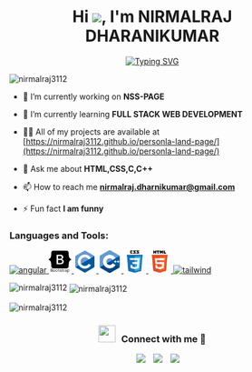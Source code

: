 <h1 align="center">Hi <img src="https://media.giphy.com/media/hvRJCLFzcasrR4ia7z/giphy.gif" width="35">, I'm NIRMALRAJ DHARANIKUMAR</h1>
<p align="center"><a href="https://git.io/typing-svg"><img src="https://readme-typing-svg.herokuapp.com?font=Fira+Code&pause=1000&width=435&lines=Welcome+to+my+Github+%E2%98%BA%EF%B8%8F+%E2%98%BA%EF%B8%8F+%E2%98%BA%EF%B8%8F;A+passionate+frontend+developer+from+India;Self+taught+%2CFront+Developer+%E2%98%BA%EF%B8%8F+%E2%98%BA%EF%B8%8F+%E2%98%BA%EF%B8%8F;ECE+STUDENT+%2C;Active+learner+%2C;%F0%9F%96%A4++to+learn+new+stuff..." alt="Typing SVG" /></a></p>

<p align="left"> <img src="https://komarev.com/ghpvc/?username=nirmalraj3112&label=Profile%20views&color=0e75b6&style=flat" alt="nirmalraj3112" /> </p>

- 🔭 I’m currently working on **NSS-PAGE**

- 🌱 I’m currently learning **FULL STACK WEB DEVELOPMENT**

- 👨‍💻 All of my projects are available at [https://nirmalraj3112.github.io/personla-land-page/](https://nirmalraj3112.github.io/personla-land-page/)

- 💬 Ask me about **HTML,CSS,C,C++**

- 📫 How to reach me **nirmalraj.dharnikumar@gmail.com**

- ⚡ Fun fact **I am funny**


<h3 align="left">Languages and Tools:</h3>
<p align="left"> <a href="https://angular.io" target="_blank" rel="noreferrer"> <img src="https://angular.io/assets/images/logos/angular/angular.svg" alt="angular" width="40" height="40"/> </a> <a href="https://getbootstrap.com" target="_blank" rel="noreferrer"> <img src="https://raw.githubusercontent.com/devicons/devicon/master/icons/bootstrap/bootstrap-plain-wordmark.svg" alt="bootstrap" width="40" height="40"/> </a> <a href="https://www.cprogramming.com/" target="_blank" rel="noreferrer"> <img src="https://raw.githubusercontent.com/devicons/devicon/master/icons/c/c-original.svg" alt="c" width="40" height="40"/> </a> <a href="https://www.w3schools.com/cpp/" target="_blank" rel="noreferrer"> <img src="https://raw.githubusercontent.com/devicons/devicon/master/icons/cplusplus/cplusplus-original.svg" alt="cplusplus" width="40" height="40"/> </a> <a href="https://www.w3schools.com/css/" target="_blank" rel="noreferrer"> <img src="https://raw.githubusercontent.com/devicons/devicon/master/icons/css3/css3-original-wordmark.svg" alt="css3" width="40" height="40"/> </a> <a href="https://www.w3.org/html/" target="_blank" rel="noreferrer"> <img src="https://raw.githubusercontent.com/devicons/devicon/master/icons/html5/html5-original-wordmark.svg" alt="html5" width="40" height="40"/> </a> <a href="https://tailwindcss.com/" target="_blank" rel="noreferrer"> <img src="https://www.vectorlogo.zone/logos/tailwindcss/tailwindcss-icon.svg" alt="tailwind" width="40" height="40"/> </a> </p>

<p><img align="left" src="https://github-readme-stats.vercel.app/api/top-langs?username=nirmalraj3112&show_icons=true&locale=en&layout=compact" alt="nirmalraj3112" /></p>

<p>&nbsp;<img align="center" src="https://github-readme-stats.vercel.app/api?username=nirmalraj3112&show_icons=true&locale=en" alt="nirmalraj3112" /></p>

<p><img align="center" src="https://github-readme-streak-stats.herokuapp.com/?user=nirmalraj3112&" alt="nirmalraj3112" /></p>


<h3 align="center" > <img src="https://media.giphy.com/media/iY8CRBdQXODJSCERIr/giphy.gif" width="30" height="30" style="margin-right: 10px;">Connect with me 🤝 </h3>

<p align="center">

 <div align="center"  class="icons-social" style="margin-left: 10px;">
        <a style="margin-left: 10px;"  target="_blank" href="https://www.linkedin.com/in/nirmalraj-dharanikumar-b70177219/">
			<img src="https://img.icons8.com/doodle/40/000000/linkedin--v2.png"></a>
        <a style="margin-left: 10px;" target="_blank" href="https://github.com/Nirmalraj3112">
		<img src="https://img.icons8.com/doodle/40/000000/github--v1.png"></a>
        <a style="margin-left: 10px;" target="_blank" href="https://www.instagram.com/nimo_31_02/">
			<img src="https://img.icons8.com/doodle/40/000000/instagram-new--v2.png"></a>
		
		
</div>

</p>
